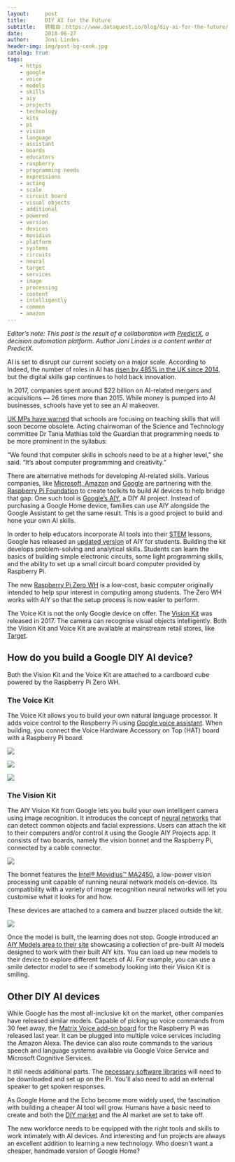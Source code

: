 ```yaml
---
layout:     post
title:      DIY AI for the Future
subtitle:   转载自：https://www.dataquest.io/blog/diy-ai-for-the-future/
date:       2018-06-27
author:     Joni Lindes
header-img: img/post-bg-cook.jpg
catalog: true
tags:
    - https
    - google
    - voice
    - models
    - skills
    - aiy
    - projects
    - technology
    - kits
    - pi
    - vision
    - language
    - assistant
    - boards
    - educators
    - raspberry
    - programming needs
    - expressions
    - acting
    - scale
    - circuit board
    - visual objects
    - additional
    - powered
    - version
    - devices
    - movidius
    - platform
    - systems
    - circuits
    - neural
    - target
    - services
    - image
    - processing
    - content
    - intelligently
    - common
    - amazon
---
```


*Editor’s note: This post is the result of a collaboration with [PredictX](http://Predictx.com/.), a decision automation platform. Author Joni Lindes is a content writer at PredictX.*

AI is set to disrupt our current society on a major scale. According to Indeed, the number of roles in AI has [risen by 485% in the UK since 2014](http://www.bbc.co.uk/news/technology-41489643), but the digital skills gap continues to hold back innovation.

In 2017, companies spent around $22 billion on AI-related mergers and acquisitions — 26 times more than 2015. While money is pumped into AI businesses, schools have yet to see an AI makeover.

[UK MPs have warned](https://www.theguardian.com/technology/2016/oct/12/schools-not-preparing-children-to-succeed-in-an-ai-future-mps-warn) that schools are focusing on teaching skills that will soon become obsolete. Acting chairwoman of the Science and Technology committee Dr Tania Mathias told the Guardian that programming needs to be more prominent in the syllabus:

> 
“We found that computer skills in schools need to be at a higher level,” she said. “It’s about computer programming and creativity.”


There are alternative methods for developing AI-related skills. Various companies, like [Microsoft, Amazon](https://www.techrepublic.com/article/raspberry-pi-add-on-board-lets-you-build-your-own-ai-assistant-powered-by-amazon-google-and) and [Google](https://aiyprojects.withgoogle.com/) are partnering with the [Raspberry Pi Foundation](https://rpiai.com/) to create toolkits to build AI devices to help bridge that gap. One such tool is [Google’s AIY](https://aiyprojects.withgoogle.com/), a DIY AI project. Instead of purchasing a Google Home device, families can use AIY alongside the Google Assistant to get the same result. This is a good project to build and hone your own AI skills.

In order to help educators incorporate AI tools into their [STEM](https://en.wikipedia.org/wiki/Science,_technology,_engineering,_and_mathematics) lessons, Google has released an [updated version](https://www.androidheadlines.com/2018/04/google-rolls-out-new-version-of-aiy-kits-for-educational-use.html) of AIY for students. Building the kit develops problem-solving and analytical skills. Students can learn the basics of building simple electronic circuits, some light programming skills, and the ability to set up a small circuit board computer provided by Raspberry Pi.

The new [Raspberry Pi Zero WH](https://thepihut.com/products/raspberry-pi-zero-wh-with-pre-soldered-header) is a low-cost, basic computer originally intended to help spur interest in computing among students. The Zero WH works with AIY so that the setup process is now easier to perform.

The Voice Kit is not the only Google device on offer. The [Vision Kit](https://aiyprojects.withgoogle.com/vision) was released in 2017. The camera can recognise visual objects intelligently. Both the Vision Kit and Voice Kit are available at mainstream retail stores, like [Target](https://www.target.com/p/google-voice-kit-aiy/-/A-53416295).

## How do you build a Google DIY AI device?

Both the Vision Kit and the Voice Kit are attached to a cardboard cube powered by the Raspberry Pi Zero WH.

### The Voice Kit

The Voice Kit allows you to build your own natural language processor. It adds voice control to the Raspberry Pi using [Google voice assistant](https://www.tomsguide.com/us/pictures-story/917-best-google-assistant-features.html). When building, you connect the Voice Hardware Accessory on Top (HAT) board with a Raspberry Pi board.

![](https://www.dataquest.io/blog/content/images/2018/05/raspberrypi.png)


![](https://www.dataquest.io/blog/content/images/2018/05/raspberrypi2.png)


![](https://www.dataquest.io/blog/content/images/2018/05/raspberrypi3.png)


### The Vision Kit

The AIY Vision Kit from Google lets you build your own intelligent camera using image recognition. It introduces the concept of [neural networks](https://www.tutorialspoint.com/artificial_intelligence/artificial_intelligence_neural_networks.htm) that can detect common objects and facial expressions. Users can attach the kit to their computers and/or control it using the Google AIY Projects app. It consists of two boards, namely the vision bonnet and the Raspberry Pi, connected by a cable connector.

![](https://www.dataquest.io/blog/content/images/2018/05/raspberrypi4.png)


The bonnet features the [Intel® Movidius™ MA2450](https://www.movidius.com/myriad2), a low-power vision processing unit capable of running neural network models on-device. Its compatibility with a variety of image recognition neural networks will let you customise what it looks for and how.

These devices are attached to a camera and buzzer placed outside the kit.

![](https://www.dataquest.io/blog/content/images/2018/05/raspberrypi5.png)


Once the model is built, the learning does not stop. Google introduced an [AIY Models area to their site](https://www.blog.google/topics/education/aiy-projects-first-step-stem) showcasing a collection of pre-built AI models designed to work with their built AIY kits. You can load up new models to their device to explore different facets of AI. For example, you can use a smile detector model to see if somebody looking into their Vision Kit is smiling.

## Other DIY AI devices

While Google has the most all-inclusive kit on the market, other companies have released similar models. Capable of picking up voice commands from 30 feet away, the [Matrix Voice add-on board](https://www.indiegogo.com/projects/matrix-voice-open-source-voice-platform-for-all#/) for the Raspberry Pi was released last year. It can be plugged into multiple voice services including the Amazon Alexa. The device can also route commands to the various speech and language systems available via Google Voice Service and Microsoft Cognitive Services.

It still needs additional parts. The [necessary software libraries](https://github.com/alexa/alexa-avs-sample-app/wiki/Raspberry-Pi) will need to be downloaded and set up on the Pi. You'll also need to add an external speaker to get spoken responses.

As Google Home and the Echo become more widely used, the fascination with building a cheaper AI tool will grow. Humans have a basic need to create and both the [DIY market](https://www.inc.com/joel-comm/why-the-huge-do-it-yourself-market-is-just-getting-started.html) and the AI market are set to take off.

The new workforce needs to be equipped with the right tools and skills to work intimately with AI devices. And interesting and fun projects are always an excellent addition to learning a new technology. Who doesn’t want a cheaper, handmade version of Google Home?
